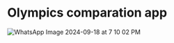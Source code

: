 <h1>Olympics comparation app</h1>



![WhatsApp Image 2024-09-18 at 7 10 02 PM](https://github.com/user-attachments/assets/859383e7-6554-42d6-a643-19849a98edf9)
